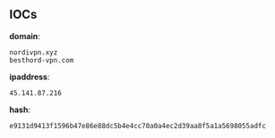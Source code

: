 
## IOCs

__domain__:

```text
nordivpn.xyz
besthord-vpn.com
```
__ipaddress__:

```text
45.141.87.216
```
__hash__:

```text
e9131d9413f1596b47e86e88dc5b4e4cc70a0a4ec2d39aa8f5a1a5698055adfc
```